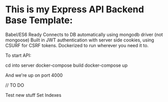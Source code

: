 # This is my Express API Backend Base Template:

Babel/ES6 Ready
Connects to DB automatically using mongodb driver (not mongoose) 
Built in JWT authentication with server side cookies, using CSURF for CSRF tokens.
Dockerized to run wherever you need it to.


To start API:

cd into server
docker-compose build
docker-compose up

And we're up on port 4000

//
TO DO

Test new stuff
Set Indexes